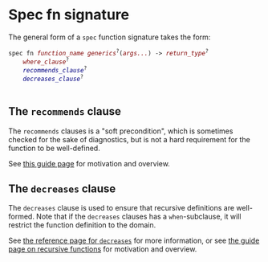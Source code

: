 # Spec fn signature

The general form of a `spec` function signature takes the form:

<pre>
<code class="hljs">spec fn <span style="color: #800000; font-style: italic">function_name</span> <span style="color: #800000; font-style: italic">generics</span><sup>?</sup>(<span style="color: #800000; font-style: italic">args...</span>) -&gt; <span style="color: #800000; font-style: italic">return_type</span><sup>?</sup>
    <span style="color: #800000; font-style: italic">where_clause</span><sup>?</sup>
    <span style="color: #000080; font-style: italic">recommends_clause</span><sup>?</sup>
    <span style="color: #000080; font-style: italic">decreases_clause</span><sup>?</sup>
</code>
</pre>

## The `recommends` clause

The `recommends` clauses is a "soft precondition", which is sometimes checked for the sake
of diagnostics, but is not a hard requirement for the function to be well-defined.

See [this guide page](./spec_vs_proof.md#recommends) for motivation and overview.

## The `decreases` clause

The `decreases` clause is used to ensure that recursive definitions are well-formed.
Note that if the `decreases` clauses has a `when`-subclause, it will restrict the function definition
to the domain.

See [the reference page for `decreases`](./reference-decreases.md) for more information,
or see [the guide page on recursive functions](./recursion.md) for motivation and overview.
